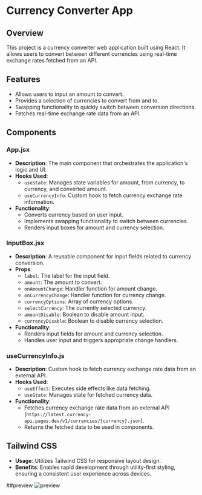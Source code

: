 # Currency Converter App

## Overview

This project is a currency converter web application built using React. It allows users to convert between different currencies using real-time exchange rates fetched from an API.

## Features

- Allows users to input an amount to convert.
- Provides a selection of currencies to convert from and to.
- Swapping functionality to quickly switch between conversion directions.
- Fetches real-time exchange rate data from an API.

## Components

### App.jsx

- **Description**: The main component that orchestrates the application's logic and UI.
- **Hooks Used**:
  - `useState`: Manages state variables for amount, from currency, to currency, and converted amount.
  - `useCurrencyInfo`: Custom hook to fetch currency exchange rate information.
- **Functionality**:
  - Converts currency based on user input.
  - Implements swapping functionality to switch between currencies.
  - Renders input boxes for amount and currency selection.

### InputBox.jsx

- **Description**: A reusable component for input fields related to currency conversion.
- **Props**:
  - `label`: The label for the input field.
  - `amount`: The amount to convert.
  - `onAmountChange`: Handler function for amount change.
  - `onCurrencyChange`: Handler function for currency change.
  - `currencyOptions`: Array of currency options.
  - `selectCurrency`: The currently selected currency.
  - `amountDisable`: Boolean to disable amount input.
  - `currencyDisable`: Boolean to disable currency selection.
- **Functionality**:
  - Renders input fields for amount and currency selection.
  - Handles user input and triggers appropriate change handlers.

### useCurrencyInfo.js

- **Description**: Custom hook to fetch currency exchange rate data from an external API.
- **Hooks Used**:
  - `useEffect`: Executes side effects like data fetching.
  - `useState`: Manages state for fetched currency data.
- **Functionality**:
  - Fetches currency exchange rate data from an external API (`https://latest.currency-api.pages.dev/v1/currencies/{currency}.json`).
  - Returns the fetched data to be used in components.

## Tailwind CSS

- **Usage**: Utilizes Tailwind CSS for responsive layout design.
- **Benefits**: Enables rapid development through utility-first styling, ensuring a consistent user experience across devices.

##preview
![preview ](/assets/Screenshot%202024-04-22%20234504.png)